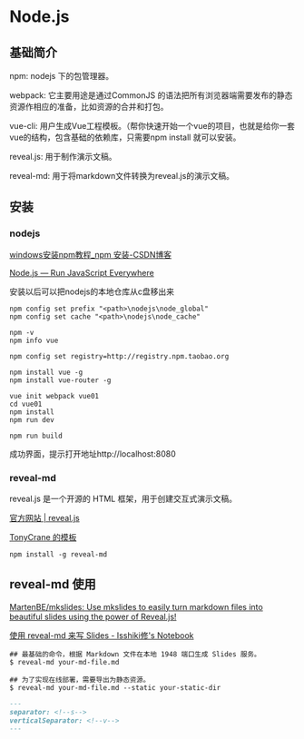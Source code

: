 # Node.js

## 基础简介
npm:  nodejs 下的包管理器。

webpack: 它主要用途是通过CommonJS 的语法把所有浏览器端需要发布的静态资源作相应的准备，比如资源的合并和打包。

vue-cli: 用户生成Vue工程模板。（帮你快速开始一个vue的项目，也就是给你一套vue的结构，包含基础的依赖库，只需要npm install 就可以安装。

reveal.js: 用于制作演示文稿。

reveal-md: 用于将markdown文件转换为reveal.js的演示文稿。


## 安装

### nodejs
[windows安装npm教程\_npm 安装-CSDN博客](https://blog.csdn.net/zhouyan8603/article/details/109039732)



[Node.js — Run JavaScript Everywhere](https://nodejs.org/en/)

安装以后可以把nodejs的本地仓库从c盘移出来

```shell
npm config set prefix "<path>\nodejs\node_global"
npm config set cache "<path>\nodejs\node_cache"
```


```shell title="cmd验证安装"
npm -v
npm info vue
```

```shell title="配置镜像站点"
npm config set registry=http://registry.npm.taobao.org 
```

```
npm install vue -g
npm install vue-router -g
```

```shell title="创建vue工程"
vue init webpack vue01
cd vue01
npm install
npm run dev

npm run build
```

成功界面，提示打开地址http://localhost:8080


### reveal-md
reveal.js 是一个开源的 HTML 框架，用于创建交互式演示文稿。

[官方网站 | reveal.js](https://revealjs.com/)

[TonyCrane 的模板](https://github.com/TonyCrane/slide-template?tab=readme-ov-file)
```shell
npm install -g reveal-md
```

## reveal-md 使用
[MartenBE/mkslides: Use mkslides to easily turn markdown files into beautiful slides using the power of Reveal.js!](https://github.com/MartenBE/mkslides)

[使用 reveal-md 来写 Slides - Isshiki修's Notebook](https://note.isshikih.top/others/reveal-md2Slides/)

```shell
## 最基础的命令，根据 Markdown 文件在本地 1948 端口生成 Slides 服务。
$ reveal-md your-md-file.md

## 为了实现在线部署，需要导出为静态资源。
$ reveal-md your-md-file.md --static your-static-dir
```


```markdown
---
separator: <!--s-->
verticalSeparator: <!--v-->
---
```